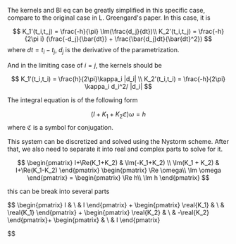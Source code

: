 The kernels and BI eq can be greatly simplified in this specific case, compare to the original case in L. Greengard's paper. In this case, it is 

$$
K_1'(t_i,t_j) = \frac{-h}{\pi} \Im(\frac{d_j}{dt})\\
K_2'(t_i,t_j) = \frac{-h}{2\pi i} (\frac{-d_j}{\bar{dt}} + \frac{\bar{d_j}dt}{\bar{dt}^2}) 
$$ 
where $dt = t_i-t_j$, $d_j$ is the derivative of the parametrization. 

And in the limiting case of $i=j$, the kernels should be 

$$
K_1'(t_i,t_i) = \frac{h}{2\pi}\kappa_i |d_i| \\
K_2'(t_i,t_i) = \frac{-h}{2\pi} \kappa_i d_i^2/ |d_i|
$$



The integral equation is of the following form

$$
(I+K_1+K_2\mathfrak C) \omega = h
$$ where $\mathfrak C$ is a symbol for conjugation. 

This system can be discretized and solved using the Nystorm scheme. After that, we also need to separate it into real and complex parts to solve for it. 

$$
\begin{pmatrix}
I+\Re(K_1+K_2) & \Im(-K_1+K_2) \\
\Im(K_1 + K_2) & I+\Re(K_1-K_2)
\end{pmatrix}
\begin{pmatrix}
\Re \omega\\
\Im \omega
\end{pmatrix} = 
\begin{pmatrix}
\Re h\\
\Im h
\end{pmatrix}
$$

this can be break into several parts

$$
\begin{pmatrix}
I &  \\
 & I
\end{pmatrix} + 
\begin{pmatrix}
\real{K_1} &  \\
 & \real{K_1}
\end{pmatrix} + 
\begin{pmatrix}
\real{K_2} &  \\
 & -\real{K_2}
\end{pmatrix}+
\begin{pmatrix}
  &  \\
 & I
\end{pmatrix}

$$
